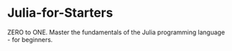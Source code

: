 # Julia-for-Starters
ZERO to ONE. Master the fundamentals of the Julia programming language - for beginners.
